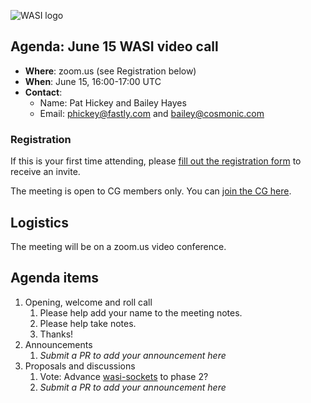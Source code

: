 ![WASI logo](https://raw.githubusercontent.com/WebAssembly/WASI/main/WASI.png)

## Agenda: June 15 WASI video call

- **Where**: zoom.us (see Registration below)
- **When**: June 15, 16:00-17:00 UTC
- **Contact**:
  - Name: Pat Hickey and Bailey Hayes
  - Email: phickey@fastly.com and bailey@cosmonic.com

### Registration

If this is your first time attending, please [fill out the registration form](https://docs.google.com/forms/d/e/1FAIpQLSdpO6Lp2L_dZ2_oiDgzjKx7pb7s2YYHjeSIyfHWZZGSKoZKWQ/viewform?usp=sf_link) to receive an invite.

The meeting is open to CG members only. You can [join the CG here](https://www.w3.org/community/webassembly/).

## Logistics

The meeting will be on a zoom.us video conference.

## Agenda items

1. Opening, welcome and roll call
    1. Please help add your name to the meeting notes.
    1. Please help take notes.
    1. Thanks!
1. Announcements
    1. _Submit a PR to add your announcement here_
1. Proposals and discussions
    1. Vote: Advance [wasi-sockets](https://github.com/WebAssembly/wasi-sockets) to phase 2?
    2. _Submit a PR to add your announcement here_
